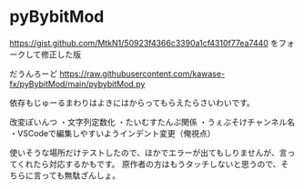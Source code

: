 # pyBybitMod
https://gist.github.com/MtkN1/50923f4366c3390a1cf4310f77ea7440 をフォークして修正した版

だうんろーど
https://raw.githubusercontent.com/kawase-fx/pyBybitMod/main/pybybitMod.py

依存もじゅーるまわりはよきにはからってもらえたらさいわいです。

改変ぽいんつ
・文字列定数化
・たいむすたんぷ関係
・うぇぶそけチャンネル名
・VSCodeで編集しやすいようインデント変更（俺視点）

使いそうな場所だけテストしたので、ほかでエラーが出てもしりませんが、言ってくれたら対応するかもです。
原作者の方はもうタッチしないと思うので、そちらに言っても無駄ざんしょ。
